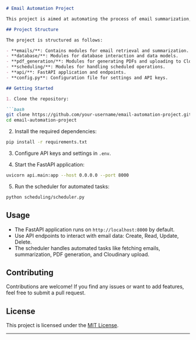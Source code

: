 ```markdown
# Email Automation Project

This project is aimed at automating the process of email summarization, storage, PDF generation, and REST API interaction using Python, OpenAI GPT-2, MongoDB, FastAPI, and other relevant libraries.

## Project Structure

The project is structured as follows:

- **emails/**: Contains modules for email retrieval and summarization.
- **database/**: Modules for database interaction and data models.
- **pdf_generation/**: Modules for generating PDFs and uploading to Cloudinary.
- **scheduling/**: Modules for handling scheduled operations.
- **api/**: FastAPI application and endpoints.
- **config.py**: Configuration file for settings and API keys.

## Getting Started

1. Clone the repository:

```bash
git clone https://github.com/your-username/email-automation-project.git
cd email-automation-project
```

2. Install the required dependencies:

```bash
pip install -r requirements.txt
```

3. Configure API keys and settings in `.env`.

4. Start the FastAPI application:

```bash
uvicorn api.main:app --host 0.0.0.0 --port 8000
```

5. Run the scheduler for automated tasks:

```bash
python scheduling/scheduler.py
```

## Usage

- The FastAPI application runs on `http://localhost:8000` by default.
- Use API endpoints to interact with email data: Create, Read, Update, Delete.
- The scheduler handles automated tasks like fetching emails, summarization, PDF generation, and Cloudinary upload.

## Contributing

Contributions are welcome! If you find any issues or want to add features, feel free to submit a pull request.

## License

This project is licensed under the [MIT License](LICENSE).

---
